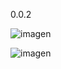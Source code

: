 0.0.2

![imagen](https://github.com/user-attachments/assets/c74cef9d-5e13-4eed-be8c-90988402da4a)

![imagen](https://github.com/user-attachments/assets/f6930093-4e1e-4ba0-853a-6a07a1e4b1c0)
